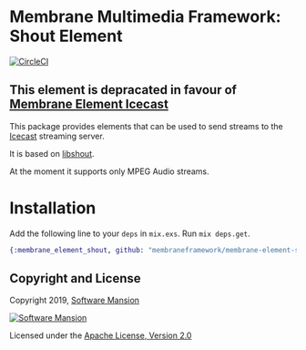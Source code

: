 # Membrane Multimedia Framework: Shout Element

[![CircleCI](https://circleci.com/gh/membraneframework/membrane-element-shout.svg?style=svg)](https://circleci.com/gh/membraneframework/membrane-element-shout)

## This element is depracated in favour of [Membrane Element Icecast](https://github.com/membraneframework/membrane-element-icecast)

This package provides elements that can be used to send streams to the
[Icecast](http://icecast.org) streaming server.

It is based on [libshout](http://downloads.xiph.org/releases/libshout/).

At the moment it supports only MPEG Audio streams.

# Installation

Add the following line to your `deps` in `mix.exs`.  Run `mix deps.get`.

```elixir
{:membrane_element_shout, github: "membraneframework/membrane-element-shout"}
```

## Copyright and License

Copyright 2019, [Software Mansion](https://swmansion.com/?utm_source=git&utm_medium=readme&utm_campaign=membrane)

[![Software Mansion](https://logo.swmansion.com/logo?color=white&variant=desktop&width=200&tag=membrane-github)](https://swmansion.com/?utm_source=git&utm_medium=readme&utm_campaign=membrane)

Licensed under the [Apache License, Version 2.0](LICENSE)
